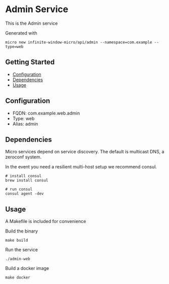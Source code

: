 # Admin Service

This is the Admin service

Generated with

```
micro new infinite-window-micro/api/admin --namespace=com.example --type=web
```

## Getting Started

- [Configuration](#configuration)
- [Dependencies](#dependencies)
- [Usage](#usage)

## Configuration

- FQDN: com.example.web.admin
- Type: web
- Alias: admin

## Dependencies

Micro services depend on service discovery. The default is multicast DNS, a zeroconf system.

In the event you need a resilient multi-host setup we recommend consul.

```
# install consul
brew install consul

# run consul
consul agent -dev
```

## Usage

A Makefile is included for convenience

Build the binary

```
make build
```

Run the service
```
./admin-web
```

Build a docker image
```
make docker
```